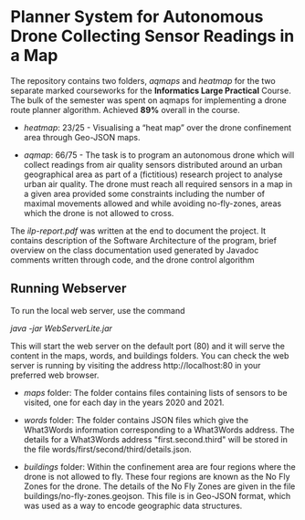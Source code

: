 # Planner System for Autonomous Drone Collecting Sensor Readings in a Map



The repository contains two folders, _aqmaps_ and _heatmap_ for the two separate marked courseworks for the **Informatics Large Practical** Course. The bulk of the semester was spent on aqmaps for implementing a drone route planner algorithm. Achieved **89%** overall in the course.

 - _heatmap_: 23/25 - Visualising a “heat map” over the drone confinement area through Geo-JSON maps.
  
 - _aqmap_: 66/75 - The task is to program an autonomous drone which will collect readings from air quality sensors distributed around an urban geographical area as part of a (fictitious) research project to analyse urban air quality. The drone must reach all required sensors in a map in a given area provided some constraints including the number of maximal movements allowed and while avoiding no-fly-zones, areas which the drone is not allowed to cross.

The _ilp-report.pdf_ was written at the end to document the project. It contains description of the Software Architecture of the program, brief overview on the class documentation used generated by Javadoc comments written through code, and the drone control algorithm

## Running Webserver
To run the local web server, use the command

_java -jar WebServerLite.jar_

This will start the web server on the default port (80) and it will serve the content in the maps, words, and
buildings folders. You can check the web server is running by visiting the address http://localhost:80 in your preferred web browser.

- _maps_ folder: The folder contains files containing lists of sensors to be visited, one for each day in the years 2020 and 2021.

- _words_ folder: The folder contains JSON files which give the What3Words information corresponding to a What3Words address. The details for a What3Words address "first.second.third" will be stored in the file words/first/second/third/details.json.

- _buildings_ folder: Within the confinement area are four regions where the drone is not allowed to fly. These four regions are known as the No Fly Zones for the drone. The details of the No Fly Zones are given in the file buildings/no-fly-zones.geojson. This file is in Geo-JSON format, which was used as a way to encode geographic data structures.
